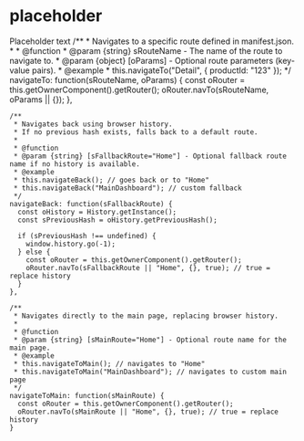# placeholder
Placeholder text
/**
     * Navigates to a specific route defined in manifest.json.
     *
     * @function
     * @param {string} sRouteName - The name of the route to navigate to.
     * @param {object} [oParams] - Optional route parameters (key-value pairs).
     * @example
     * this.navigateTo("Detail", { productId: "123" });
     */
    navigateTo: function(sRouteName, oParams) {
      const oRouter = this.getOwnerComponent().getRouter();
      oRouter.navTo(sRouteName, oParams || {});
    },

    /**
     * Navigates back using browser history.
     * If no previous hash exists, falls back to a default route.
     *
     * @function
     * @param {string} [sFallbackRoute="Home"] - Optional fallback route name if no history is available.
     * @example
     * this.navigateBack(); // goes back or to "Home"
     * this.navigateBack("MainDashboard"); // custom fallback
     */
    navigateBack: function(sFallbackRoute) {
      const oHistory = History.getInstance();
      const sPreviousHash = oHistory.getPreviousHash();

      if (sPreviousHash !== undefined) {
        window.history.go(-1);
      } else {
        const oRouter = this.getOwnerComponent().getRouter();
        oRouter.navTo(sFallbackRoute || "Home", {}, true); // true = replace history
      }
    },

    /**
     * Navigates directly to the main page, replacing browser history.
     *
     * @function
     * @param {string} [sMainRoute="Home"] - Optional route name for the main page.
     * @example
     * this.navigateToMain(); // navigates to "Home"
     * this.navigateToMain("MainDashboard"); // navigates to custom main page
     */
    navigateToMain: function(sMainRoute) {
      const oRouter = this.getOwnerComponent().getRouter();
      oRouter.navTo(sMainRoute || "Home", {}, true); // true = replace history
    }
